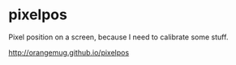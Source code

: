 # pixelpos
Pixel position on a screen, because I need to calibrate some stuff.

<http://orangemug.github.io/pixelpos>

